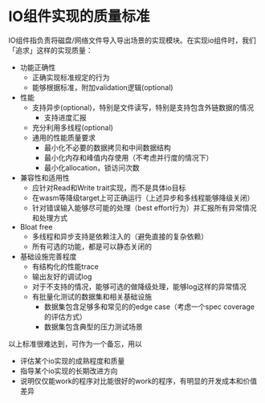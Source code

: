 # IO组件实现的质量标准

IO组件指负责将磁盘/网络文件导入导出场景的实现模块。在实现io组件时，我们「追求」这样的实现质量：

- 功能正确性
  - 正确实现标准规定的行为
  - 能够根据标准，附加validation逻辑(optional)
- 性能
  - 支持异步(optional)，特别是文件读写，特别是支持包含外链数据的情况
    - 支持进度汇报
  - 充分利用多线程(optional)
  - 通用的性能质量要求
    - 最小化不必要的数据拷贝和中间数据结构
    - 最小化内存和峰值内存使用（不考虑并行度的情况下）
    - 最小化allocation，锁访问次数
- 兼容性和适用性
  - 应针对Read和Write trait实现，而不是具体io目标
  - 在wasm等降级target上可正确运行（上述异步和多线程能够降级关闭）
  - 针对错误输入能够尽可能的处理（best effort行为）并汇报所有异常情况和处理方式
- Bloat free
  - 多线程和异步支持是依赖注入的（避免直接的复杂依赖）
  - 所有可选的功能，都是可以静态关闭的
- 基础设施完善程度
  - 有结构化的性能trace
  - 输出友好的调试log
  - 对于不支持的情况，能够可选的做降级处理，能够log这样的异常情况
  - 有批量化测试的数据集和相关基础设施
    - 数据集包含足够多和常见的的edge case（考虑一个spec coverage的评估方式）
    - 数据集包含典型的压力测试场景

以上标准很难达到，可作为一个备忘，用以

- 评估某个io实现的成熟程度和质量
- 指导某个io实现的长期改进方向
- 说明仅仅能work的程序对比能很好的work的程序，有明显的开发成本和价值差异
